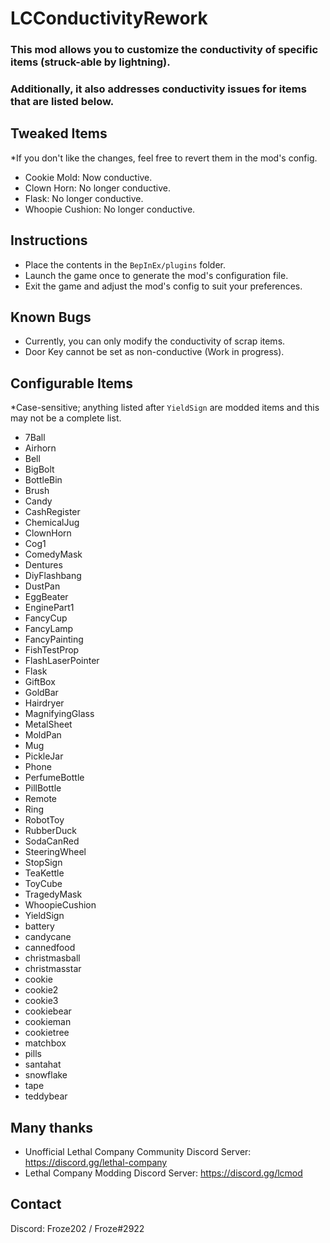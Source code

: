 # LCConductivityRework
### This mod allows you to customize the conductivity of specific items (struck-able by lightning).
### Additionally, it also addresses conductivity issues for items that are listed below.

## Tweaked Items
*If you don't like the changes, feel free to revert them in the mod's config.
- Cookie Mold: Now conductive.
- Clown Horn: No longer conductive.
- Flask: No longer conductive.
- Whoopie Cushion: No longer conductive.

## Instructions
- Place the contents in the `BepInEx/plugins` folder.
- Launch the game once to generate the mod's configuration file.
- Exit the game and adjust the mod's config to suit your preferences.

## Known Bugs
- Currently, you can only modify the conductivity of scrap items.
- Door Key cannot be set as non-conductive (Work in progress).

## Configurable Items
*Case-sensitive; anything listed after `YieldSign` are modded items and this may not be a complete list.
- 7Ball
- Airhorn
- Bell
- BigBolt
- BottleBin
- Brush
- Candy
- CashRegister
- ChemicalJug
- ClownHorn
- Cog1
- ComedyMask
- Dentures
- DiyFlashbang
- DustPan
- EggBeater
- EnginePart1
- FancyCup
- FancyLamp
- FancyPainting
- FishTestProp
- FlashLaserPointer
- Flask
- GiftBox
- GoldBar
- Hairdryer
- MagnifyingGlass
- MetalSheet
- MoldPan
- Mug
- PickleJar
- Phone
- PerfumeBottle
- PillBottle
- Remote
- Ring
- RobotToy
- RubberDuck
- SodaCanRed
- SteeringWheel
- StopSign
- TeaKettle
- ToyCube
- TragedyMask
- WhoopieCushion
- YieldSign
- battery
- candycane
- cannedfood
- christmasball
- christmasstar
- cookie
- cookie2
- cookie3
- cookiebear
- cookieman
- cookietree
- matchbox
- pills
- santahat
- snowflake
- tape
- teddybear

## Many thanks
- Unofficial Lethal Company Community Discord Server: https://discord.gg/lethal-company
- Lethal Company Modding Discord Server: https://discord.gg/lcmod

## Contact
Discord: Froze202 / Froze#2922